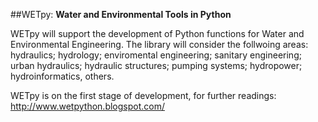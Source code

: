 ##WETpy:
**Water and Environmental Tools in Python**

WETpy will support the development of Python functions for Water and Environmental Engineering. 
The library will consider the follwoing areas: hydraulics; hydrology; enviromental engineering; sanitary engineering; urban hydraulics; hydraulic structures; pumping systems; hydropower; hydroinformatics, others.

WETpy is on the first stage of development, for further readings: http://www.wetpython.blogspot.com/



